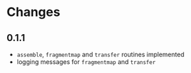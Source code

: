 Changes
=======

0.1.1
-----
- `assemble`, `fragmentmap` and `transfer` routines implemented 
- logging messages for `fragmentmap` and `transfer`

